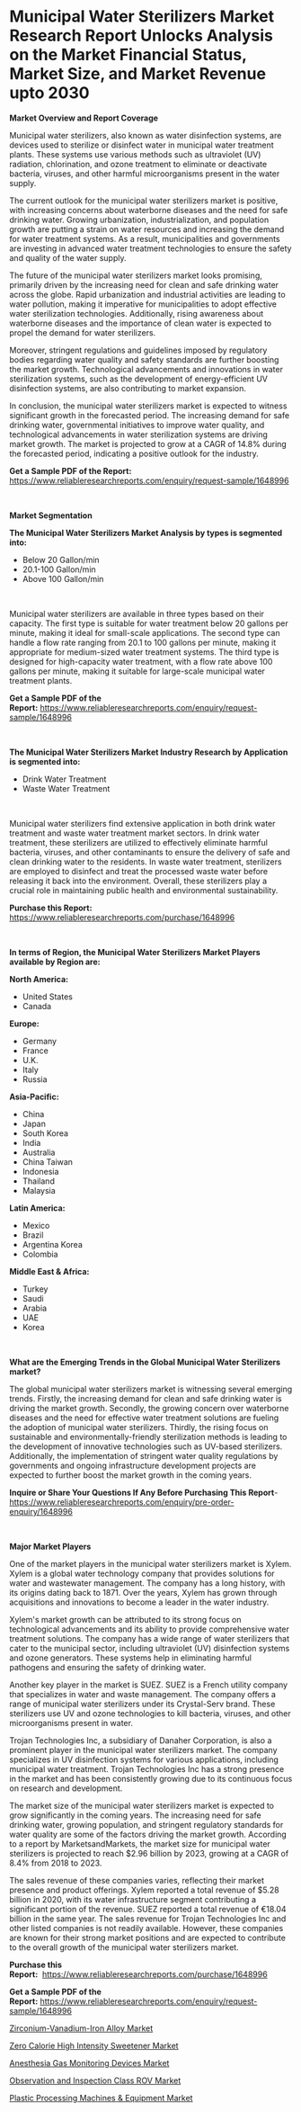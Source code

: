 <p><h1>Municipal Water Sterilizers Market Research Report Unlocks Analysis on the Market Financial Status, Market Size, and Market Revenue upto 2030</h1></p><p><strong>Market Overview and Report Coverage</strong></p>
<p><p>Municipal water sterilizers, also known as water disinfection systems, are devices used to sterilize or disinfect water in municipal water treatment plants. These systems use various methods such as ultraviolet (UV) radiation, chlorination, and ozone treatment to eliminate or deactivate bacteria, viruses, and other harmful microorganisms present in the water supply.</p><p>The current outlook for the municipal water sterilizers market is positive, with increasing concerns about waterborne diseases and the need for safe drinking water. Growing urbanization, industrialization, and population growth are putting a strain on water resources and increasing the demand for water treatment systems. As a result, municipalities and governments are investing in advanced water treatment technologies to ensure the safety and quality of the water supply.</p><p>The future of the municipal water sterilizers market looks promising, primarily driven by the increasing need for clean and safe drinking water across the globe. Rapid urbanization and industrial activities are leading to water pollution, making it imperative for municipalities to adopt effective water sterilization technologies. Additionally, rising awareness about waterborne diseases and the importance of clean water is expected to propel the demand for water sterilizers.</p><p>Moreover, stringent regulations and guidelines imposed by regulatory bodies regarding water quality and safety standards are further boosting the market growth. Technological advancements and innovations in water sterilization systems, such as the development of energy-efficient UV disinfection systems, are also contributing to market expansion.</p><p>In conclusion, the municipal water sterilizers market is expected to witness significant growth in the forecasted period. The increasing demand for safe drinking water, governmental initiatives to improve water quality, and technological advancements in water sterilization systems are driving market growth. The market is projected to grow at a CAGR of 14.8% during the forecasted period, indicating a positive outlook for the industry.</p></p>
<p><strong>Get a Sample PDF of the Report:</strong> <a href="https://www.reliableresearchreports.com/enquiry/request-sample/1648996">https://www.reliableresearchreports.com/enquiry/request-sample/1648996</a></p>
<p>&nbsp;</p>
<p><strong>Market Segmentation</strong></p>
<p><strong>The Municipal Water Sterilizers Market Analysis by types is segmented into:</strong></p>
<p><ul><li>Below 20 Gallon/min</li><li>20.1-100 Gallon/min</li><li>Above 100 Gallon/min</li></ul></p>
<p>&nbsp;</p>
<p><p>Municipal water sterilizers are available in three types based on their capacity. The first type is suitable for water treatment below 20 gallons per minute, making it ideal for small-scale applications. The second type can handle a flow rate ranging from 20.1 to 100 gallons per minute, making it appropriate for medium-sized water treatment systems. The third type is designed for high-capacity water treatment, with a flow rate above 100 gallons per minute, making it suitable for large-scale municipal water treatment plants.</p></p>
<p><strong>Get a Sample PDF of the Report:</strong>&nbsp;<a href="https://www.reliableresearchreports.com/enquiry/request-sample/1648996">https://www.reliableresearchreports.com/enquiry/request-sample/1648996</a></p>
<p>&nbsp;</p>
<p><strong>The Municipal Water Sterilizers Market Industry Research by Application is segmented into:</strong></p>
<p><ul><li>Drink Water Treatment</li><li>Waste Water Treatment</li></ul></p>
<p>&nbsp;</p>
<p><p>Municipal water sterilizers find extensive application in both drink water treatment and waste water treatment market sectors. In drink water treatment, these sterilizers are utilized to effectively eliminate harmful bacteria, viruses, and other contaminants to ensure the delivery of safe and clean drinking water to the residents. In waste water treatment, sterilizers are employed to disinfect and treat the processed waste water before releasing it back into the environment. Overall, these sterilizers play a crucial role in maintaining public health and environmental sustainability.</p></p>
<p><strong>Purchase this Report:</strong>&nbsp; <a href="https://www.reliableresearchreports.com/purchase/1648996">https://www.reliableresearchreports.com/purchase/1648996</a></p>
<p>&nbsp;</p>
<p><strong>In terms of Region, the Municipal Water Sterilizers Market Players available by Region are:</strong></p>
<p>
    <p> <strong> North America: </strong>
        <ul>
            <li>United States</li>
            <li>Canada</li>
        </ul>
        </p> 
    <p> <strong> Europe: </strong>
        <ul>
            <li>Germany</li>
            <li>France</li>
            <li>U.K.</li>
            <li>Italy</li>
            <li>Russia</li>
        </ul>
        </p> 
    <p> <strong> Asia-Pacific: </strong>
        <ul>
            <li>China</li>
            <li>Japan</li>
            <li>South Korea</li>
            <li>India</li>
            <li>Australia</li>
            <li>China Taiwan</li>
            <li>Indonesia</li>
            <li>Thailand</li>
            <li>Malaysia</li>
        </ul>
        </p> 
    <p> <strong> Latin America: </strong>
        <ul>
            <li>Mexico</li>
            <li>Brazil</li>
            <li>Argentina Korea</li>
            <li>Colombia</li>
        </ul>
        </p> 
    <p> <strong> Middle East & Africa: </strong>
        <ul>
            <li>Turkey</li>
            <li>Saudi</li>
            <li>Arabia</li>
            <li>UAE</li>
            <li>Korea</li>
        </ul>
    </p>
    </p>
<p>&nbsp;</p>
<p><strong>What are the Emerging Trends in the Global Municipal Water Sterilizers market?</strong></p>
<p><p>The global municipal water sterilizers market is witnessing several emerging trends. Firstly, the increasing demand for clean and safe drinking water is driving the market growth. Secondly, the growing concern over waterborne diseases and the need for effective water treatment solutions are fueling the adoption of municipal water sterilizers. Thirdly, the rising focus on sustainable and environmentally-friendly sterilization methods is leading to the development of innovative technologies such as UV-based sterilizers. Additionally, the implementation of stringent water quality regulations by governments and ongoing infrastructure development projects are expected to further boost the market growth in the coming years.</p></p>
<p><strong>Inquire or Share Your Questions If Any Before Purchasing This Report</strong>- <a href="https://www.reliableresearchreports.com/enquiry/pre-order-enquiry/1648996">https://www.reliableresearchreports.com/enquiry/pre-order-enquiry/1648996</a></p>
<p>&nbsp;</p>
<p><strong>Major Market Players</strong></p>
<p><p>One of the market players in the municipal water sterilizers market is Xylem. Xylem is a global water technology company that provides solutions for water and wastewater management. The company has a long history, with its origins dating back to 1871. Over the years, Xylem has grown through acquisitions and innovations to become a leader in the water industry.</p><p>Xylem's market growth can be attributed to its strong focus on technological advancements and its ability to provide comprehensive water treatment solutions. The company has a wide range of water sterilizers that cater to the municipal sector, including ultraviolet (UV) disinfection systems and ozone generators. These systems help in eliminating harmful pathogens and ensuring the safety of drinking water.</p><p>Another key player in the market is SUEZ. SUEZ is a French utility company that specializes in water and waste management. The company offers a range of municipal water sterilizers under its Crystal-Serv brand. These sterilizers use UV and ozone technologies to kill bacteria, viruses, and other microorganisms present in water.</p><p>Trojan Technologies Inc, a subsidiary of Danaher Corporation, is also a prominent player in the municipal water sterilizers market. The company specializes in UV disinfection systems for various applications, including municipal water treatment. Trojan Technologies Inc has a strong presence in the market and has been consistently growing due to its continuous focus on research and development.</p><p>The market size of the municipal water sterilizers market is expected to grow significantly in the coming years. The increasing need for safe drinking water, growing population, and stringent regulatory standards for water quality are some of the factors driving the market growth. According to a report by MarketsandMarkets, the market size for municipal water sterilizers is projected to reach $2.96 billion by 2023, growing at a CAGR of 8.4% from 2018 to 2023.</p><p>The sales revenue of these companies varies, reflecting their market presence and product offerings. Xylem reported a total revenue of $5.28 billion in 2020, with its water infrastructure segment contributing a significant portion of the revenue. SUEZ reported a total revenue of €18.04 billion in the same year. The sales revenue for Trojan Technologies Inc and other listed companies is not readily available. However, these companies are known for their strong market positions and are expected to contribute to the overall growth of the municipal water sterilizers market.</p></p>
<p><strong>Purchase this Report:</strong>&nbsp;&nbsp;<a href="https://www.reliableresearchreports.com/purchase/1648996">https://www.reliableresearchreports.com/purchase/1648996</a></p>
<p></p>
<p><strong>Get a Sample PDF of the Report:</strong>&nbsp;<a href="https://www.reliableresearchreports.com/enquiry/request-sample/1648996">https://www.reliableresearchreports.com/enquiry/request-sample/1648996</a></p>
<p><p><a href="https://medium.com/@dorothypeters68/analyzing-zirconium-vanadium-iron-alloy-market-global-industry-perspective-and-forecast-2023-to-90010c3b5dc7">Zirconium-Vanadium-Iron Alloy Market</a></p><p><a href="https://medium.com/@helenablick2023/zero-calorie-high-intensity-sweetener-market-comprehensive-assessment-by-type-application-and-4f829b96be68">Zero Calorie High Intensity Sweetener Market</a></p><p><a href="https://www.linkedin.com/pulse/anesthesia-gas-monitoring-devices-market-size-growth-forecast-jgbze/">Anesthesia Gas Monitoring Devices Market</a></p><p><a href="https://github.com/WillieWoodard/Market-Research-Report-List-1/blob/main/observation-and-inspection-class-rov-market.md">Observation and Inspection Class ROV Market</a></p><p><a href="https://github.com/BryceTownsendr/Market-Research-Report-List-1/blob/main/plastic-processing-machines-equipment-market.md">Plastic Processing Machines & Equipment Market</a></p></p>